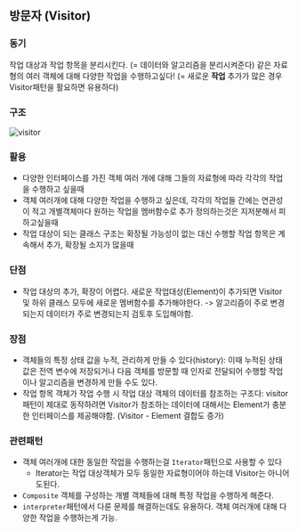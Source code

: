 ## 방문자 (Visitor)

### 동기
작업 대상과 작업 항목을 분리시킨다. (= 데이터와 알고리즘을 분리시켜준다)
같은 자료형의 여러 객체에 대해 다양한 작업을 수행하고싶다!
(= 새로운 **작업** 추가가 많은 경우 Visitor패턴을 활요하면 유용하다)

### 구조
![visitor](visitor.png)

### 활용
- 다양한 인터페이스를 가진 객체 여러 개에 대해 그들의 자료형에 따라 각각의 작업을 수행하고 싶을때
- 객체 여러개에 대해 다양한 작업을 수행하고 싶은데, 각각의 작업들 간에는 연관성이 적고 개별객체마다 원하는 작업을 멤버함수로 추가 정의하는것은 지저분해서 피하고싶을때
- 작업 대상이 되는 클래스 구조는 확장될 가능성이 없는 대신 수행할 작업 항목은 계속해서 추가, 확장될 소지가 많을때
  

### 단점
- 작업 대상의 추가, 확장이 어렵다. 새로운 작업대상(Element)이 추가되면 Visitor 및 하위 클래스 모두에 새로운 멤버함수를 추가해야한다.
  -> 알고리즘이 주로 변경되는지 데이터가 주로 변경되는지 검토후 도입해야함.

### 장점
- 객체들의 특정 상태 값을 누적, 관리하게 만들 수 있다(history): 이때 누적된 상태 값은 전역 변수에 저장되거나 다음 객체를 방문할 때 인자로 전달되어 수행할 작업이나 알고리즘을 변경하게 만들 수도 있다.
- 작업 항목 객체가 작업 수행 시 작업 대상 객체의 데이터를 참조하는 구조다: visitor패턴이 제대로 동작하려면 Visitor가 참조하는 데이터에 대해서는 Element가 충분한 인터페이스를 제공해야함. (Visitor - Element 결합도 증가)

### 관련패턴
- 객체 여러개에 대한 동일한 작업을 수행하는걸 `Iterator`패턴으로 사용할 수 있다
    - Iterator는 작업 대상객체가 모두 동일한 자료형이어야 하는데 Visitor는 아니어도된다.
- `Composite` 객체를 구성하는 개별 객체들에 대해 특정 작업을 수행하게 해준다.
- `interpreter`패턴에서 다룬 문제를 해결하는데도 유용하다. 객체 여러개에 대해 다양한 작업을 수행하는게 가능.